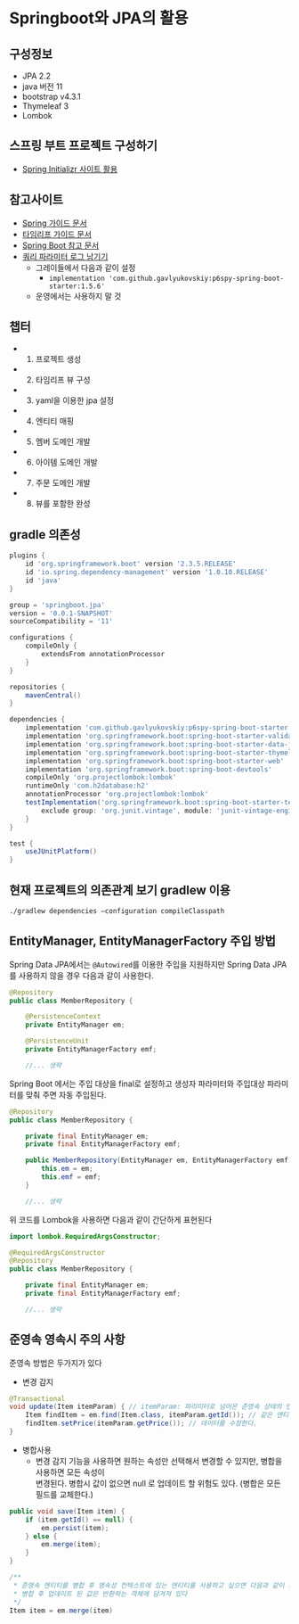 # Springboot와 JPA의 활용

## 구성정보
* JPA 2.2  
* java 버전 11  
* bootstrap v4.3.1  
* Thymeleaf 3  
* Lombok  

## 스프링 부트 프로젝트 구성하기
* [Spring Initializr 사이트 활용](https://start.spring.io/)  

## 참고사이트
 - [Spring 가이드 문서](https://spring.io/guides)
 - [타임리프 가이드 문서](https://www.thymeleaf.org/doc/tutorials/3.0/thymeleafspring.pdf)
 - [Spring Boot 참고 문서](https://docs.spring.io/spring-boot/docs/)
 - [쿼리 파라미터 로그 남기기](https://github.com/gavlyukovskiy/spring-boot-data-source-decorator)
    - 그레이들에서 다음과 같이 설정
      - `implementation 'com.github.gavlyukovskiy:p6spy-spring-boot-starter:1.5.6'` 
    - 운영에서는 사용하지 말 것



## 챕터
* 1. 프로젝트 생성
* 2. 타임리프 뷰 구성
* 3. yaml을 이용한 jpa 설정
* 4. 엔티티 매핑
* 5. 멤버 도메인 개발
* 6. 아이템 도메인 개발
* 7. 주문 도메인 개발
* 8. 뷰를 포함한 완성

## gradle 의존성

```gradle
plugins {
	id 'org.springframework.boot' version '2.3.5.RELEASE'
	id 'io.spring.dependency-management' version '1.0.10.RELEASE'
	id 'java'
}

group = 'springboot.jpa'
version = '0.0.1-SNAPSHOT'
sourceCompatibility = '11'

configurations {
	compileOnly {
		extendsFrom annotationProcessor
	}
}

repositories {
	mavenCentral()
}

dependencies {
    implementation 'com.github.gavlyukovskiy:p6spy-spring-boot-starter:1.5.6' //운영에서는 사용하지 말 것
    implementation 'org.springframework.boot:spring-boot-starter-validation'
	implementation 'org.springframework.boot:spring-boot-starter-data-jpa'
	implementation 'org.springframework.boot:spring-boot-starter-thymeleaf'
	implementation 'org.springframework.boot:spring-boot-starter-web'
	implementation 'org.springframework.boot:spring-boot-devtools'
	compileOnly 'org.projectlombok:lombok'
	runtimeOnly 'com.h2database:h2'
	annotationProcessor 'org.projectlombok:lombok'
	testImplementation('org.springframework.boot:spring-boot-starter-test') {
		exclude group: 'org.junit.vintage', module: 'junit-vintage-engine'
	}
}

test {
	useJUnitPlatform()
}
```

## 현재 프로젝트의 의존관계 보기 gradlew 이용
```bash
./gradlew dependencies —configuration compileClasspath
```
## EntityManager, EntityManagerFactory 주입 방법

Spring Data JPA에서는 `@Autowired`를 이용한 주입을 지원하지만 Spring Data JPA를 사용하지 않을 경우 다음과 같이 사용한다.

```java
@Repository
public class MemberRepository {

    @PersistenceContext
    private EntityManager em;

    @PersistenceUnit
    private EntityManagerFactory emf;

    //... 생략
```

Spring Boot 에서는 주입 대상을 final로 설정하고 생성자 파라미터와 주입대상 파라미터를 맞춰 주면 자동 주입된다.
```java
@Repository
public class MemberRepository {

    private final EntityManager em;
    private final EntityManagerFactory emf;

    public MemberRepository(EntityManager em, EntityManagerFactory emf) {
        this.em = em;
        this.emf = emf;
    }

    //... 생략
```

위 코드를 Lombok을 사용하면 다음과 같이 간단하게 표현된다
```java
import lombok.RequiredArgsConstructor;

@RequiredArgsConstructor
@Repository
public class MemberRepository {

    private final EntityManager em;
    private final EntityManagerFactory emf;

    //... 생략

```

## 준영속 영속시 주의 사항
준영속 방법은 두가지가 있다
- 변경 감지
```java
@Transactional
void update(Item itemParam) { // itemParam: 파리미터로 넘어온 준영속 상태의 엔티티
    Item findItem = em.find(Item.class, itemParam.getId()); // 같은 엔티티를 조회한다.
    findItem.setPrice(itemParam.getPrice()); // 데이터를 수정한다.
}
```
- 병합사용  
  -  변경 감지 기능을 사용하면 원하는 속성만 선택해서 변경할 수 있지만, 병합을 사용하면 모든 속성이  
변경된다. 병합시 값이 없으면 null 로 업데이트 할 위험도 있다. (병합은 모든 필드를 교체한다.) 
```java
public void save(Item item) {
    if (item.getId() == null) {
        em.persist(item);
    } else {
        em.merge(item);
    }
}

/**
 * 준영속 엔티티를 병합 후 영속성 컨텍스트에 있는 엔티티를 사용하고 싶으면 다음과 같이 사용
 * 병합 후 업데이트 된 값은 반환하는 객체에 담겨져 있다
 */
Item item = em.merge(item)
```
